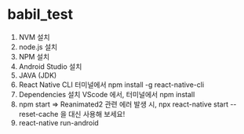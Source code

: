 # babil_test

1. NVM 설치
2. node.js 설치
3. NPM 설치
4. Android Studio 설치
5. JAVA (JDK)
6. React Native CLI
터미널에서 npm install -g react-native-cli
7. Dependencies 설치
VScode 에서, 터미널에서 npm install
8. npm start => Reanimated2 관련 에러 발생 시,
npx react-native start --reset-cache
을 대신 사용해 보세요!
9. react-native run-android
